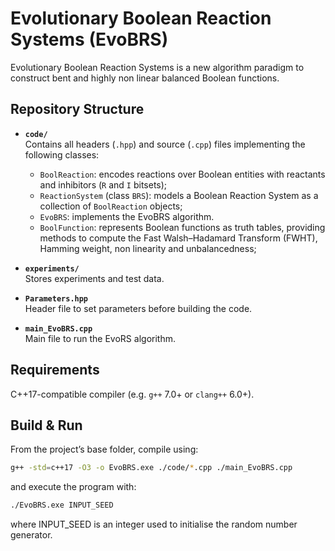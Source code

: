 # Evolutionary Boolean Reaction Systems (EvoBRS)
Evolutionary Boolean Reaction Systems is a new algorithm paradigm to construct bent and highly non linear balanced Boolean functions.

## Repository Structure

- **`code/`**  
  Contains all headers (`.hpp`) and source (`.cpp`) files implementing the following classes:  
  - `BoolReaction`: encodes reactions over Boolean entities with reactants and inhibitors (`R` and `I` bitsets);
  - `ReactionSystem` (class `BRS`): models a Boolean Reaction System as a collection of `BoolReaction` objects;
  - `EvoBRS`: implements the EvoBRS algorithm.
  - `BoolFunction`: represents Boolean functions as truth tables, providing methods to compute the Fast Walsh–Hadamard Transform (FWHT), Hamming weight, non linearity and unbalancedness;

- **`experiments/`**  
  Stores experiments and test data.  

- **`Parameters.hpp`**  
  Header file to set parameters before building the code.  

- **`main_EvoBRS.cpp`**  
  Main file to run the EvoRS algorithm.  


## Requirements

C++17-compatible compiler (e.g. `g++` 7.0+ or `clang++` 6.0+).  

## Build & Run

From the project’s base folder, compile using:

```bash
g++ -std=c++17 -O3 -o EvoBRS.exe ./code/*.cpp ./main_EvoBRS.cpp
```

and execute the program with:

```bash
./EvoBRS.exe INPUT_SEED
```

where INPUT_SEED is an integer used to initialise the random number generator.

